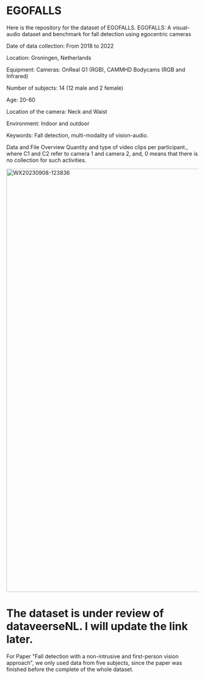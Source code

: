 # EGOFALLS
Here is the repository for the dataset of EGOFALLS. EGOFALLS: A visual-audio dataset and benchmark for fall detection using egocentric cameras

Date of data collection: From 2018 to 2022

Location: Groningen, Netherlands

Equipment: Cameras: OnReal G1 (RGB), CAMMHD Bodycams (RGB and Infrared)

Number of subjects: 14 (12 male and 2 female)

Age: 20-60

Location of the camera: Neck and Waist

Environment: Indoor and outdoor

Keywords: Fall detection, multi-modality of vision-audio.

Data and File Overview
Quantity and type of video clips per participant., where C1 and C2 refer to camera 1 and camera 2, and, 0 means that there is no collection for such activities.

<img width="1108" alt="WX20230908-123836" src="https://github.com/Xueyi-Wang/EGOFALLS/assets/55747740/f855201d-8b08-472e-bba5-533b0d43045f">






# The dataset is under review of dataveerseNL. I will update the link later.

For Paper "Fall detection with a non-intrusive and first-person vision approach", we only used data from five subjects, since the paper was finished before the complete of the whole dataset. 
